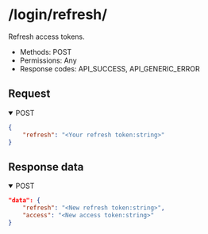 /login/refresh/
=======

Refresh access tokens.

- Methods: POST
- Permissions: Any
- Response codes: API_SUCCESS, API_GENERIC_ERROR

## Request

<details open>
    <summary>POST</summary>

```json
{
    "refresh": "<Your refresh token:string>"
}
```

</details>

## Response data

<details open>
    <summary>POST</summary>

```json
"data": {
    "refresh": "<New refresh token:string>",
    "access": "<New access token:string>"
}
```

</details>
